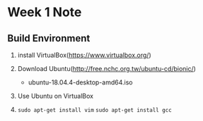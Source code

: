 # Week 1 Note
## Build Environment
1. install VirtualBox(https://www.virtualbox.org/)

2. Download Ubuntu(http://free.nchc.org.tw/ubuntu-cd/bionic/)
    - ubuntu-18.04.4-desktop-amd64.iso

3. Use Ubuntu on VirtualBox

4. `sudo apt-get install vim` `sudo apt-get install gcc`
